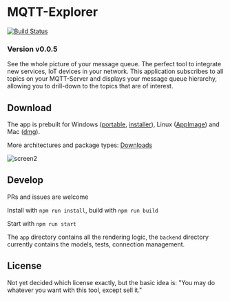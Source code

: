 # MQTT-Explorer
[![Build Status](https://travis-ci.org/thomasnordquist/MQTT-Explorer.svg?branch=master)](https://travis-ci.org/thomasnordquist/MQTT-Explorer)

### Version v0.0.5
See the whole picture of your message queue.
The perfect tool to integrate new services, IoT devices in your network.
This application subscribes to all topics on your MQTT-Server and displays your message queue hierarchy, allowing you to drill-down to the topics that are of interest.

## Download
The app is prebuilt for Windows ([portable](https:&#x2F;&#x2F;github.com&#x2F;thomasnordquist&#x2F;MQTT-Explorer&#x2F;releases&#x2F;download&#x2F;v0.0.5&#x2F;MQTT-Explorer-0.0.5.exe), [installer](https:&#x2F;&#x2F;github.com&#x2F;thomasnordquist&#x2F;MQTT-Explorer&#x2F;releases&#x2F;download&#x2F;v0.0.5&#x2F;MQTT-Explorer-Setup-0.0.5.exe)), Linux ([AppImage](https:&#x2F;&#x2F;github.com&#x2F;thomasnordquist&#x2F;MQTT-Explorer&#x2F;releases&#x2F;download&#x2F;v0.0.5&#x2F;MQTT-Explorer-0.0.5-x86_64.AppImage)) and Mac ([dmg](https:&#x2F;&#x2F;github.com&#x2F;thomasnordquist&#x2F;MQTT-Explorer&#x2F;releases&#x2F;download&#x2F;v0.0.5&#x2F;MQTT-Explorer-0.0.5.dmg)).

More architectures and package types: [Downloads](https://github.com/thomasnordquist/MQTT-Explorer/releases)

![screen2](https://user-images.githubusercontent.com/7721625/51109225-dbe22200-17f4-11e9-8f6b-c6a27c07c90e.png)

## Develop
PRs and issues are welcome

Install with `npm run install`, build with `npm run build`

Start with `npm run start`

The `app` directory contains all the rendering logic, the `backend` directory currently contains the models, tests, connection management.

## License
Not yet decided which license exactly, but the basic idea is: "You may do whatever you want with this tool, except sell it."
